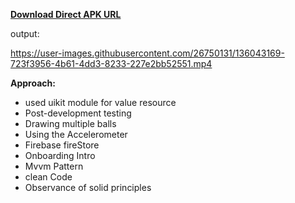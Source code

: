 



**[Download Direct APK URL](https://mega.nz/file/FU8CQZoA#wNl3dtzX1_46jiB_-M80U-ABjej84mR7_KNS-HH3Fg4)**



output:



 https://user-images.githubusercontent.com/26750131/136043169-723f3956-4b61-4dd3-8233-227e2bb52551.mp4








**Approach:**

- used uikit module for value resource
- Post-development testing
- Drawing multiple balls
- Using the Accelerometer
- Firebase fireStore
- Onboarding Intro
- Mvvm Pattern
- clean Code 
- Observance of solid principles



